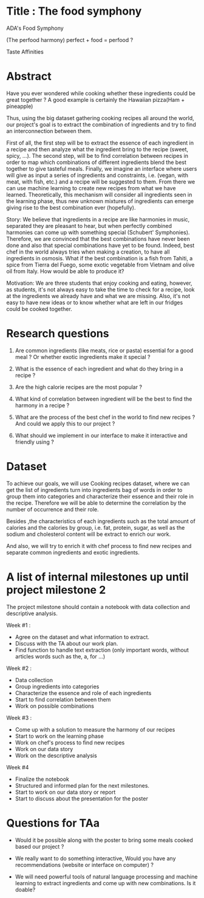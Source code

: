 # Title : The food symphony

ADA's Food Symphony

(The perfood harmony) perfect + food = perfood ?

Taste Affinities

# Abstract

Have you ever wondered while cooking whether these ingredients could be great together ? A good example is certainly the Hawaiian pizza(Ham + pineapple)

Thus, using the big dataset gathering cooking recipes all around the world, our project's goal is to extract the combination of ingredients and try to find an interconnection between them.

First of all, the first step will be to extract the essence of each ingredient in a recipe and then analyze what the ingredient bring to the recipe (sweet, spicy, ...). 
The second step, will be to find correlation between recipes in order to map which combinations of different ingredients blend the best together to give tasteful meals. 
Finally, we imagine an interface where users will give as input a series of ingredients and constraints, i.e. (vegan, with meat, with fish, etc.) and a recipe will be suggested to them. From there we can use machine learning to create new recipes from what we have learned. Theoretically, this mechanism will consider all ingredients seen in the learning phase, thus new unknown mixtures of ingredients can emerge giving rise to the best combination ever (hopefully).

Story: 
We believe that ingredients in a recipe are like harmonies in music, separated they are pleasant to hear, but when perfectly combined harmonies can come up with something special (Schubert' Symphonies).
Therefore, we are convinced that the best combinations have never been done and also that special combinations have yet to be found. 
Indeed, best chef in the world always tries when making a creation, to have all ingredients in osmosis. What if the best combination is a fish from Tahiti, a spice from Tierra del Fuego, some exotic vegetable from Vietnam and olive oil from Italy. How would be able to produce it?     

Motivation: We are three students that enjoy cooking and eating, however, as students, it's not always easy to take the time to check for a recipe, look at the ingredients we already have and what we are missing. Also, it's not easy to have new ideas or to know whether what are left in our fridges could be cooked together. 


# Research questions

1. Are common ingredients (like meats, rice or pasta) essential for a good meal ? Or whether exotic ingredients make it special ?

2. What is the essence of each ingredient and what do they bring in a recipe ? 

3. Are the high calorie recipes are the most popular ?

4. What kind of correlation between ingredient will be the best to find the harmony in a recipe ? 

5. What are the process of the best chef in the world to find new recipes ? And could we apply this to our project ?

4. What should we implement in our interface to make it interactive and friendly using ?


# Dataset

To achieve our goals, we will use Cooking recipes dataset, where we can get the list of ingredients turn into ingredients bag of words in order to group them into categories and characterize their essence and their role in the recipe. Therefore we will be able to determine the correlation by the number of occurrence and their role.

Besides ,the characteristics of each ingredients such as the total amount of calories and the calories by group, i.e. fat, protein, sugar, as well as the sodium and cholesterol content will be extract to enrich our work.

And also, we will try to enrich it with chef process to find new recipes and separate common ingredients and exotic ingredients.


# A list of internal milestones up until project milestone 2

The project milestone should contain a notebook with data collection and descriptive analysis.

Week #1 :
- Agree on the dataset and what information to extract.
- Discuss with the TA about our work plan.
- Find function to handle text extraction (only important words, without articles words such as the, a, for ...)

Week #2 :
- Data collection
- Group ingredients into categories
- Characterize the essence and role of each ingredients
- Start to find correlation between them
- Work on possible combinations

Week #3 :
- Come up with a solution to measure the harmony of our recipes
- Start to work on the learning phase
- Work on chef's process to find new recipes
- Work on our data story
- Work on the descriptive analysis

Week #4
- Finalize the notebook
- Structured and informed plan for the next milestones.
- Start to work on our data story or report
- Start to discuss about the presentation for the poster

# Questions for TAa

- Would it be possible along with the poster to bring some meals cooked based our project ?

- We really want to do something interactive, Would you have any recommendations (website or interface on computer) ?

- We will need powerful tools of natural language processing and machine learning to extract ingredients and come up with new combinations. Is it doable?
